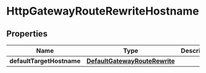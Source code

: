 

# HttpGatewayRouteRewriteHostname


## Properties

| Name | Type | Description | Notes |
|------------ | ------------- | ------------- | -------------|
|**defaultTargetHostname** | [**DefaultGatewayRouteRewrite**](DefaultGatewayRouteRewrite.md) |  |  [optional] |



